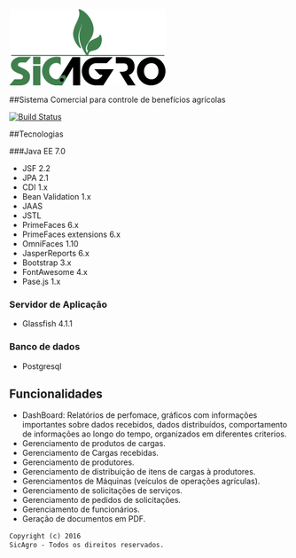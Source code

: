 ![Alt Text](https://github.com/FranckAJ/sicAgro/blob/master/02%20-%20IMPLEMENTACAO/sicAgro/src/main/webapp/resources/images/sigagro_new.png)


##Sistema Comercial para controle de benefícios agrícolas 

[![Build Status](https://travis-ci.org/FranckAJ/sicAgro.svg?branch=master)](https://travis-ci.org/FranckAJ/sicAgro)

##Tecnologias

###Java EE 7.0
* JSF 2.2
* JPA 2.1
* CDI 1.x
* Bean Validation 1.x
* JAAS
* JSTL
* PrimeFaces 6.x
* PrimeFaces extensions 6.x
* OmniFaces 1.10
* JasperReports 6.x
* Bootstrap 3.x
* FontAwesome 4.x
* Pase.js 1.x

### Servidor de Aplicação
* Glassfish 4.1.1

### Banco de dados
* Postgresql 

## Funcionalidades
* DashBoard: Relatórios de perfomace, gráficos com informações importantes sobre dados recebidos, dados distribuídos,   comportamento de informações ao longo do tempo, organizados em diferentes criterios.
* Gerenciamento de produtos de cargas.
* Gerenciamento de Cargas recebidas.
* Gerenciamento de produtores.
* Gerenciamento de distribuição de itens de cargas à produtores.
* Gerenciamentos de Máquinas (veículos de operações agrículas).
* Gerenciamento de solicitações de serviços.
* Gerenciamento de pedidos de solicitações.
* Gerenciamento de funcionários.
* Geração de documentos em PDF.



```
Copyright (c) 2016 
SicAgro - Todos os direitos reservados.
```
